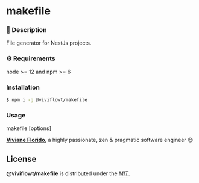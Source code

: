 # makefile

### 📄 Description

File generator for NestJs projects.

### ⚙️ Requirements

node >= 12 and npm >= 6

### Installation

```bash
$ npm i -g @viviflowt/makefile
```

### Usage

makefile [options] <name>

**[Viviane Florido](https://ph7.me)**, a highly passionate, zen &amp; pragmatic software engineer 😊

## License

**@viviflowt/makefile** is distributed under the _[MIT](https://opensource.org/licenses/MIT)_.

<!-- GitHub's Markdown reference links -->

[github-image]: https://img.shields.io/badge/GitHub-100000?style=for-the-badge&logo=github&logoColor=white
